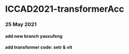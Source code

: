 # ICCAD2021-transformerAcc

### 25 May 2021 
#### add new branch yaoxufeng
#### add transformer code: setr & vit
